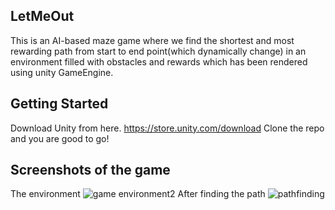 ## LetMeOut
 This is an AI-based maze game where we find the shortest and most rewarding path from start to end point(which dynamically change) in an environment filled with obstacles and rewards which has been rendered using unity GameEngine.
 ## Getting Started
 Download Unity from here.
 https://store.unity.com/download
 Clone the repo and you are good to go!
## Screenshots of the game
The environment
![game environment2](https://user-images.githubusercontent.com/55957545/86332898-c66eeb00-bc68-11ea-9be8-4b1ac4b1f8aa.JPG)
After finding the path
![pathfinding](https://user-images.githubusercontent.com/55957545/86332964-e0103280-bc68-11ea-86e8-bec217ac98c5.JPG)
